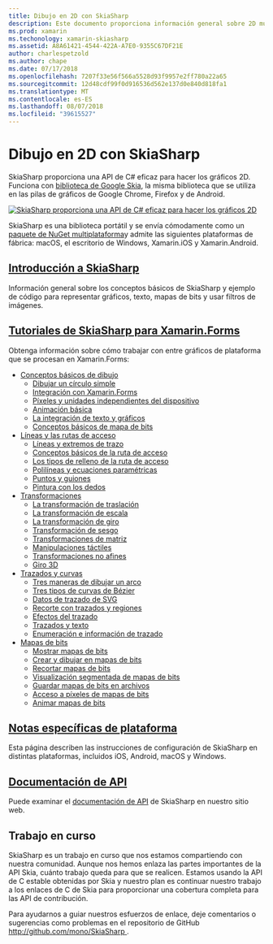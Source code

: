 ```yaml
---
title: Dibujo en 2D con SkiaSharp
description: Este documento proporciona información general sobre 2D multiplataforma de dibujo de SkiaSharp. Incluye vínculos a diversas guías que describen SkiaSharp y sus diversas API.
ms.prod: xamarin
ms.techonology: xamarin-skiasharp
ms.assetid: A8A61421-4544-422A-A7E0-9355C67DF21E
author: charlespetzold
ms.author: chape
ms.date: 07/17/2018
ms.openlocfilehash: 7207f33e56f566a5528d93f9957e2ff780a22a65
ms.sourcegitcommit: 12d48cdf99f0d916536d562e137d0e840d818fa1
ms.translationtype: MT
ms.contentlocale: es-ES
ms.lasthandoff: 08/07/2018
ms.locfileid: "39615527"
---
```

# <a name="2d-drawing-with-skiasharp"></a>Dibujo en 2D con SkiaSharp

SkiaSharp proporciona una API de C# eficaz para hacer los gráficos 2D. Funciona con [biblioteca de Google Skia](http://skia.org), la misma biblioteca que se utiliza en las pilas de gráficos de Google Chrome, Firefox y de Android.

[![](images/ide-sml.png "SkiaSharp proporciona una API de C# eficaz para hacer los gráficos 2D")](images/ide.png#lightbox)

SkiaSharp es una biblioteca portátil y se envía cómodamente como un [paquete de NuGet multiplataforma](https://www.nuget.org/packages/SkiaSharp)y admite las siguientes plataformas de fábrica: macOS, el escritorio de Windows, Xamarin.iOS y Xamarin.Android.

## <a name="introduction-to-skiasharpgraphics-gamesskiasharpintroductionmd"></a>[Introducción a SkiaSharp](~/graphics-games/skiasharp/introduction.md)

Información general sobre los conceptos básicos de SkiaSharp y ejemplo de código para representar gráficos, texto, mapas de bits y usar filtros de imágenes.

## <a name="skiasharp-tutorials-for-xamarinformsxamarin-formsuser-interfacegraphicsskiasharpindexmd"></a>[Tutoriales de SkiaSharp para Xamarin.Forms](~/xamarin-forms/user-interface/graphics/skiasharp/index.md)

Obtenga información sobre cómo trabajar con entre gráficos de plataforma que se procesan en Xamarin.Forms:

- [Conceptos básicos de dibujo](~/xamarin-forms/user-interface/graphics/skiasharp/basics/index.md)
  * [Dibujar un círculo simple](~/xamarin-forms/user-interface/graphics/skiasharp/basics/circle.md)
  * [Integración con Xamarin.Forms](~/xamarin-forms/user-interface/graphics/skiasharp/basics/integration.md)
  * [Píxeles y unidades independientes del dispositivo](~/xamarin-forms/user-interface/graphics/skiasharp/basics/pixels.md)
  * [Animación básica](~/xamarin-forms/user-interface/graphics/skiasharp/basics/animation.md)
  * [La integración de texto y gráficos](~/xamarin-forms/user-interface/graphics/skiasharp/basics/text.md)
  * [Conceptos básicos de mapa de bits](~/xamarin-forms/user-interface/graphics/skiasharp/basics/bitmaps.md)
- [Líneas y las rutas de acceso](~/xamarin-forms/user-interface/graphics/skiasharp/paths/index.md)
  * [Líneas y extremos de trazo](~/xamarin-forms/user-interface/graphics/skiasharp/paths/lines.md)
  * [Conceptos básicos de la ruta de acceso](~/xamarin-forms/user-interface/graphics/skiasharp/paths/paths.md)
  * [Los tipos de relleno de la ruta de acceso](~/xamarin-forms/user-interface/graphics/skiasharp/paths/fill-types.md)
  * [Polilíneas y ecuaciones paramétricas](~/xamarin-forms/user-interface/graphics/skiasharp/paths/polylines.md)
  * [Puntos y guiones](~/xamarin-forms/user-interface/graphics/skiasharp/paths/dots.md)
  * [Pintura con los dedos](~/xamarin-forms/user-interface/graphics/skiasharp/paths/finger-paint.md)
- [Transformaciones](~/xamarin-forms/user-interface/graphics/skiasharp/transforms/index.md)
  * [La transformación de traslación](~/xamarin-forms/user-interface/graphics/skiasharp/transforms/translate.md)
  * [La transformación de escala](~/xamarin-forms/user-interface/graphics/skiasharp/transforms/scale.md)
  * [La transformación de giro](~/xamarin-forms/user-interface/graphics/skiasharp/transforms/rotate.md)
  * [Transformación de sesgo](~/xamarin-forms/user-interface/graphics/skiasharp/transforms/skew.md)
  * [Transformaciones de matriz](~/xamarin-forms/user-interface/graphics/skiasharp/transforms/matrix.md)
  * [Manipulaciones táctiles](~/xamarin-forms/user-interface/graphics/skiasharp/transforms/touch.md)
  * [Transformaciones no afines](~/xamarin-forms/user-interface/graphics/skiasharp/transforms/non-affine.md)
  * [Giro 3D](~/xamarin-forms/user-interface/graphics/skiasharp/transforms/3d-rotation.md)
- [Trazados y curvas](~/xamarin-forms/user-interface/graphics/skiasharp/curves/index.md)
  * [Tres maneras de dibujar un arco](~/xamarin-forms/user-interface/graphics/skiasharp/curves/arcs.md)
  * [Tres tipos de curvas de Bézier](~/xamarin-forms/user-interface/graphics/skiasharp/curves/beziers.md)
  * [Datos de trazado de SVG](~/xamarin-forms/user-interface/graphics/skiasharp/curves/path-data.md)
  * [Recorte con trazados y regiones](~/xamarin-forms/user-interface/graphics/skiasharp/curves/clipping.md)
  * [Efectos del trazado](~/xamarin-forms/user-interface/graphics/skiasharp/curves/effects.md)
  * [Trazados y texto](~/xamarin-forms/user-interface/graphics/skiasharp/curves/text-paths.md)
  * [Enumeración e información de trazado](~/xamarin-forms/user-interface/graphics/skiasharp/curves/information.md)
- [Mapas de bits](~/xamarin-forms/user-interface/graphics/skiasharp/bitmaps/index.md)
  * [Mostrar mapas de bits](~/xamarin-forms/user-interface/graphics/skiasharp/bitmaps/displaying.md)
  * [Crear y dibujar en mapas de bits](~/xamarin-forms/user-interface/graphics/skiasharp/bitmaps/drawing.md)
  * [Recortar mapas de bits](~/xamarin-forms/user-interface/graphics/skiasharp/bitmaps/cropping.md)
  * [Visualización segmentada de mapas de bits](~/xamarin-forms/user-interface/graphics/skiasharp/bitmaps/segmented.md)
  * [Guardar mapas de bits en archivos](~/xamarin-forms/user-interface/graphics/skiasharp/bitmaps/saving.md)
  * [Acceso a píxeles de mapas de bits](~/xamarin-forms/user-interface/graphics/skiasharp/bitmaps/pixel-bits.md)
  * [Animar mapas de bits](~/xamarin-forms/user-interface/graphics/skiasharp/bitmaps/animating.md)

## <a name="platform-specific-notesgraphics-gamesskiasharpplatformmd"></a>[Notas específicas de plataforma](~/graphics-games/skiasharp/platform.md)

Esta página describen las instrucciones de configuración de SkiaSharp en distintas plataformas, incluidos iOS, Android, macOS y Windows.

## <a name="api-documentationhttpsdeveloperxamarincomapinamespaceskiasharp"></a>[Documentación de API](https://developer.xamarin.com/api/namespace/SkiaSharp/)

Puede examinar el [documentación de API](https://developer.xamarin.com/api/namespace/SkiaSharp/) de SkiaSharp en nuestro sitio web.

## <a name="work-in-progress"></a>Trabajo en curso

SkiaSharp es un trabajo en curso que nos estamos compartiendo con nuestra comunidad. Aunque nos hemos enlaza las partes importantes de la API Skia, cuánto trabajo queda para que se realicen. Estamos usando la API de C estable obtenidas por Skia y nuestro plan es continuar nuestro trabajo a los enlaces de C de Skia para proporcionar una cobertura completa para las API de contribución.

Para ayudarnos a guiar nuestros esfuerzos de enlace, deje comentarios o sugerencias como problemas en el repositorio de GitHub [ http://github.com/mono/SkiaSharp ](http://github.com/mono/SkiaSharp).
